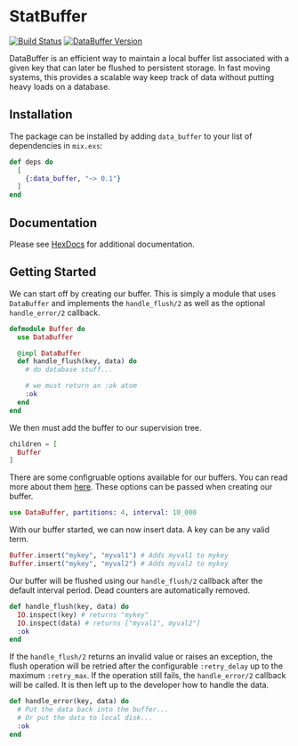# StatBuffer

[![Build Status](https://travis-ci.org/nsweeting/data_buffer.svg?branch=master)](https://travis-ci.org/nsweeting/data_buffer)
[![DataBuffer Version](https://img.shields.io/hexpm/v/data_buffer.svg)](https://hex.pm/packages/data_buffer)

DataBuffer is an efficient way to maintain a local buffer list associated with a given key that can later be flushed to persistent storage. In fast moving systems, this provides a scalable way keep track of data without putting heavy loads on a database.

## Installation

The package can be installed by adding `data_buffer` to your list of dependencies in `mix.exs`:

```elixir
def deps do
  [
    {:data_buffer, "~> 0.1"}
  ]
end
```

## Documentation

Please see [HexDocs](https://hexdocs.pm/stat_buffer/DataBuffer.html#content) for additional documentation.

## Getting Started

We can start off by creating our buffer. This is simply a module that uses `DataBuffer`
and implements the `handle_flush/2` as well as the optional `handle_error/2` callback.

```elixir
defmodule Buffer do
  use DataBuffer

  @impl DataBuffer
  def handle_flush(key, data) do
    # do database stuff...

    # we must return an :ok atom
    :ok
  end
end
```

We then must add the buffer to our supervision tree.

```elixir
children = [
  Buffer
]
```

There are some configruable options available for our buffers. You can read more about them [here](https://hexdocs.pm/stat_buffer/DataBuffer.html#module-options). These options can be passed when creating our buffer.

```elixir
use DataBuffer, partitions: 4, interval: 10_000
```

With our buffer started, we can now insert data. A key can be any valid term.

```elixir
Buffer.insert("mykey", "myval1") # Adds myval1 to mykey
Buffer.insert("mykey", "myval2") # Adds myval2 to mykey
```

Our buffer will be flushed using our `handle_flush/2` callback after the default
interval period. Dead counters are automatically removed.

```elixir
def handle_flush(key, data) do
  IO.inspect(key) # returns "mykey"
  IO.inspect(data) # returns ["myval1", myval2"]
  :ok
end
```

If the `handle_flush/2` returns an invalid value or raises an exception, the
flush operation will be retried after the configurable `:retry_delay` up to the
maximum `:retry_max`. If the operation still fails, the `handle_error/2` callback
will be called. It is then left up to the developer how to handle the data.

```elixir
def handle_error(key, data) do
  # Put the data back into the buffer...
  # Or put the data to local disk...
  :ok
end
```
